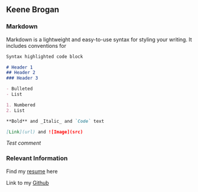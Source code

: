 ## Keene Brogan


### Markdown

Markdown is a lightweight and easy-to-use syntax for styling your writing. It includes conventions for

```markdown
Syntax highlighted code block

# Header 1
## Header 2
### Header 3

- Bulleted
- List

1. Numbered
2. List

**Bold** and _Italic_ and `Code` text

[Link](url) and ![Image](src)
```

*Test comment*

### Relevant Information

Find my [resume](assets\Brogan_Resume_2025_02_01.pdf) here

Link to my [Github](github.com)
